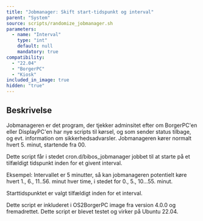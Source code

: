 ```yaml
---
title: "Jobmanager: Skift start-tidspunkt og interval"
parent: "System"
source: scripts/randomize_jobmanager.sh
parameters:
  - name: "Interval"
    type: "int"
    default: null
    mandatory: true
compatibility: 
  - "22.04"
  - "BorgerPC"
  - "Kiosk"
included_in_image: true
hidden: "true"
---
```


## Beskrivelse
Jobmanageren er det program, der tjekker adminsitet efter om BorgerPC'en eller DisplayPC'en har nye scripts til kørsel, og som sender status tilbage, og evt. information om sikkerhedsadvarsler. Jobmanageren kører normalt hvert 5. minut, startende fra 00.

Dette script får i stedet cron.d/bibos_jobmanager jobbet til at starte på et tilfældigt tidspunkt inden for et givent interval.

Eksempel: Intervallet er 5 minutter, så kan jobmanageren potentielt køre hvert 1., 6., 11..56. minut hver time, i stedet for 0., 5., 10...55. minut.

Starttidspunktet er valgt tilfældigt inden for et interval.

Dette script er inkluderet i OS2BorgerPC image fra version 4.0.0 og fremadrettet.
Dette script er blevet testet og virker på Ubuntu 22.04.